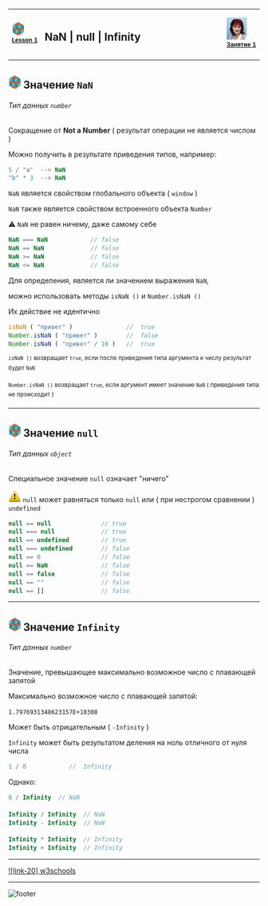 [footer]: https://github.com/garevna/js-course/raw/master/images/a-level-ico.png?raw=true
[me40]: https://raw.githubusercontent.com/garevna/a-level-js-lessons/master/ico/myPhoto-40.png "Ⓒ Irina Fylyppova ( garevna ) 2019"
[ico20]: https://raw.githubusercontent.com/garevna/a-level-js-lessons/master/ico/a-level-20.png
[ico25]: https://raw.githubusercontent.com/garevna/a-level-js-lessons/master/ico/a-level-25.png
[hw-30]: https://raw.githubusercontent.com/garevna/a-level-js-lessons/master/ico/briefcase-30.png
[cap-30]: https://raw.githubusercontent.com/garevna/a-level-js-lessons/master/ico/coffee-30.png
[warn-25]: https://raw.githubusercontent.com/garevna/a-level-js-lessons/master/ico/warning-25.png
[link-25]: https://raw.githubusercontent.com/garevna/a-level-js-lessons/master/ico/link-25.png
[err-20]: https://raw.githubusercontent.com/garevna/a-level-js-lessons/master/ico/no_entry-20.png
[err-25]: https://raw.githubusercontent.com/garevna/a-level-js-lessons/master/ico/no_entry-25.png
[err-30]: https://raw.githubusercontent.com/garevna/a-level-js-lessons/master/ico/no_entry-30.png


<table><tr><td width="50">

![ico25] <br/><sup>[**Lesson&nbsp;1**](../lessons/lesson-01.md)</sup>
  </td>
  <td width="800"><h2>NaN | null | Infinity</h2></td>
  <td>

  ![me40] <br/><sup>[**Занятие&nbsp;1**](../lessons/lesson-01.md)</sup></td>
</tr></table>


## ![ico25] Значение `NaN`

###### Тип данных  `number`

Сокращение от **Not a Number** ( результат операции не является числом )

Можно получить в результате приведения типов, например:

```javascript
5 / "a"  --> NaN
"b" * 3  --> NaN
```

`NaN` является свойством глобального объекта ( `window` )

`NaN` также является свойством встроенного объекта  `Number`

:warning: `NaN` не равен ничему, даже самому себе

```javascript
NaN === NaN            // false
NaN == NaN             // false
NaN >= NaN             // false
NaN <= NaN             // false
```

Для определения, является ли значением выражения `NaN`,

можно использовать методы   `isNaN ()`  и  `Number.isNaN ()`

Их действие не идентично

```javascript
isNaN ( "привет" )               //  true
Number.isNaN ( "привет" )        //  false
Number.isNaN ( "привет" / 10 )   //  true
```

<sup>`isNaN ()`  возвращает `true`, если после приведения типа аргумента к числу результат будет  `NaN`</sup>

<sup>`Number.isNaN ()`  возвращает `true`, если аргумент имеет значение  `NaN`  ( приведения типа не происходит )</sup>

_____________________________________________________________

## ![ico25] Значение `null`

###### Тип данных  `object`

Специальное значение `null` означает "ничего"

![warn-25] `null` может равняться только `null` или ( при нестрогом сравнении ) `undefined`

```javascript      
null == null              // true
null === null             // true
null == undefined         // true
null === undefined        // false
null == 0                 // false
null == NaN               // false
null == false             // false
null == ""                // false
null == []                // false
```

_____________________________________________________________

## ![ico25] Значение `Infinity`

###### Тип данных  `number`

Значение, превышающее максимально возможное число с плавающей  запятой

Максимально возможное число с плавающей  запятой:

`1.7976931348623157E+10308`

Может быть отрицательным ( `-Infinity` )

`Infinity` может быть результатом деления на ноль отличного от нуля числа

```javascript
1 / 0            //  Infinity
```

Однако:

```javascript
0 / Infinity  // NaN

Infinity / Infinity  // NaN
Infinity - Infinity  // NaN

Infinity * Infinity  // Infinity
Infinity + Infinity  // Infinity
```

______________________________________________________________

[![link-20] w3schools](https://www.w3schools.com/jsref/jsref_infinity.asp)

________________________________________________________

![footer]
